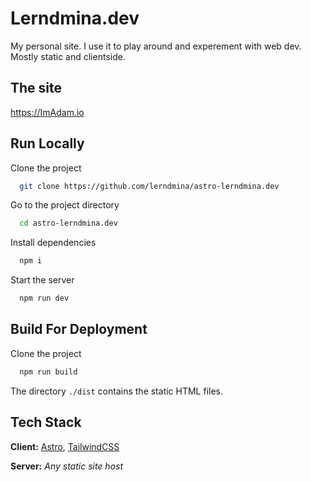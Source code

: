 
# Lerndmina.dev
My personal site. I use it to play around and experement with web dev. Mostly static and clientside.


## The site

https://ImAdam.io


## Run Locally

Clone the project

```bash
  git clone https://github.com/lerndmina/astro-lerndmina.dev
```

Go to the project directory

```bash
  cd astro-lerndmina.dev
```

Install dependencies

```bash
  npm i
```

Start the server

```bash
  npm run dev
```


## Build For Deployment

Clone the project

```bash
  npm run build
```

The directory `./dist` contains the static HTML files.


## Tech Stack

**Client:** [Astro](https://astro.build), [TailwindCSS](https://tailwindcss.com)

**Server:** *Any static site host*
